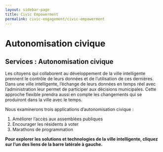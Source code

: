 ```yaml
---
layout: sidebar-page
title: Civic Empowerment
permalink: civic-engagement/civic-empowerment
---
```


# Autonomisation civique

## Services : Autonomisation civique

Les citoyens qui collaborent au développement de la ville intelligente prennent le contrôle de leurs données et de l’utilisation de ces dernières. Dans une ville intelligente, l’échange de leurs données en temps réel avec l’administration leur permet de participer aux décisions municipales. Cette approche flexible prendra aussi en compte les changements qui se produiront dans la ville avec le temps.

Nous examinerons trois applications d’autonomisation civique : 

1. Améliorer l’accès aux assemblées publiques 
2. Encourager les résidents à voter 
3. Marathons de programmation

**Pour explorer les solutions et technologies de la ville intelligente, cliquez sur l’un des liens de la barre latérale à gauche.**

